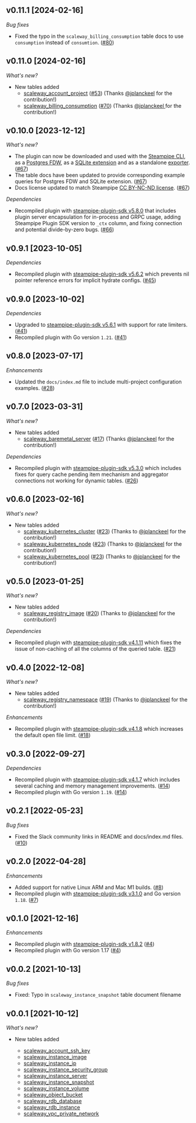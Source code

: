 ## v0.11.1 [2024-02-16]

_Bug fixes_

- Fixed the typo in the `scaleway_billing_consumption` table docs to use `consumption` instead of `consumtion`. ([#80](https://github.com/turbot/steampipe-plugin-scaleway/pull/80))

## v0.11.0 [2024-02-16]

_What's new?_

- New tables added
  - [scaleway_account_project](https://hub.steampipe.io/plugins/turbot/scaleway/tables/scaleway_account_project) ([#53](https://github.com/turbot/steampipe-plugin-scaleway/pull/53)) (Thanks [@jplanckeel](https://github.com/jplanckeel) for the contribution!)
  - [scaleway_billing_consumption](https://hub.steampipe.io/plugins/turbot/scaleway/tables/scaleway_billing_consumption) ([#70](https://github.com/turbot/steampipe-plugin-scaleway/pull/70)) (Thanks [@jplanckeel ](https://github.com/jplanckeel) for the contribution!)

## v0.10.0 [2023-12-12]

_What's new?_

- The plugin can now be downloaded and used with the [Steampipe CLI](https://steampipe.io/docs), as a [Postgres FDW](https://steampipe.io/docs/steampipe_postgres/overview), as a [SQLite extension](https://steampipe.io/docs//steampipe_sqlite/overview) and as a standalone [exporter](https://steampipe.io/docs/steampipe_export/overview). ([#67](https://github.com/turbot/steampipe-plugin-scaleway/pull/67))
- The table docs have been updated to provide corresponding example queries for Postgres FDW and SQLite extension. ([#67](https://github.com/turbot/steampipe-plugin-scaleway/pull/67))
- Docs license updated to match Steampipe [CC BY-NC-ND license](https://github.com/turbot/steampipe-plugin-scaleway/blob/main/docs/LICENSE). ([#67](https://github.com/turbot/steampipe-plugin-scaleway/pull/67))

_Dependencies_

- Recompiled plugin with [steampipe-plugin-sdk v5.8.0](https://github.com/turbot/steampipe-plugin-sdk/blob/main/CHANGELOG.md#v580-2023-12-11) that includes plugin server encapsulation for in-process and GRPC usage, adding Steampipe Plugin SDK version to `_ctx` column, and fixing connection and potential divide-by-zero bugs. ([#66](https://github.com/turbot/steampipe-plugin-scaleway/pull/66))

## v0.9.1 [2023-10-05]

_Dependencies_

- Recompiled plugin with [steampipe-plugin-sdk v5.6.2](https://github.com/turbot/steampipe-plugin-sdk/blob/main/CHANGELOG.md#v562-2023-10-03) which prevents nil pointer reference errors for implicit hydrate configs. ([#45](https://github.com/turbot/steampipe-plugin-scaleway/pull/45))

## v0.9.0 [2023-10-02]

_Dependencies_

- Upgraded to [steampipe-plugin-sdk v5.6.1](https://github.com/turbot/steampipe-plugin-sdk/blob/main/CHANGELOG.md#v561-2023-09-29) with support for rate limiters. ([#41](https://github.com/turbot/steampipe-plugin-scaleway/pull/41))
- Recompiled plugin with Go version `1.21`. ([#41](https://github.com/turbot/steampipe-plugin-scaleway/pull/41))

## v0.8.0 [2023-07-17]

_Enhancements_

- Updated the `docs/index.md` file to include multi-project configuration examples. ([#28](https://github.com/turbot/steampipe-plugin-scaleway/pull/28))

## v0.7.0 [2023-03-31]

_What's new?_

- New tables added
  - [scaleway_baremetal_server](https://hub.steampipe.io/plugins/turbot/scaleway/tables/scaleway_baremetal_server) ([#17](https://github.com/turbot/steampipe-plugin-scaleway/pull/17)) (Thanks [@jplanckeel](https://github.com/jplanckeel) for the contribution!)

_Dependencies_

- Recompiled plugin with [steampipe-plugin-sdk v5.3.0](https://github.com/turbot/steampipe-plugin-sdk/blob/main/CHANGELOG.md#v530-2023-03-16) which includes fixes for query cache pending item mechanism and aggregator connections not working for dynamic tables. ([#26](https://github.com/turbot/steampipe-plugin-scaleway/pull/26))

## v0.6.0 [2023-02-16]

_What's new?_

- New tables added
  - [scaleway_kubernetes_cluster](https://hub.steampipe.io/plugins/turbot/scaleway/tables/scaleway_kubernetes_cluster) ([#23](https://github.com/turbot/steampipe-plugin-scaleway/pull/23)) (Thanks to [@jplanckeel](https://github.com/jplanckeel) for the contribution!)
  - [scaleway_kubernetes_node](https://hub.steampipe.io/plugins/turbot/scaleway/tables/scaleway_kubernetes_node) ([#23](https://github.com/turbot/steampipe-plugin-scaleway/pull/23)) (Thanks to [@jplanckeel](https://github.com/jplanckeel) for the contribution!)
  - [scaleway_kubernetes_pool](https://hub.steampipe.io/plugins/turbot/scaleway/tables/scaleway_kubernetes_pool) ([#23](https://github.com/turbot/steampipe-plugin-scaleway/pull/23)) (Thanks to [@jplanckeel](https://github.com/jplanckeel) for the contribution!)

## v0.5.0 [2023-01-25]

_What's new?_

- New tables added
  - [scaleway_registry_image](https://hub.steampipe.io/plugins/turbot/scaleway/tables/scaleway_registry_image) ([#20](https://github.com/turbot/steampipe-plugin-scaleway/pull/20)) (Thanks to [@jplanckeel](https://github.com/jplanckeel) for the contribution!)

_Dependencies_

- Recompiled plugin with [steampipe-plugin-sdk v4.1.11](https://github.com/turbot/steampipe-plugin-sdk/blob/main/CHANGELOG.md#v4111-2023-01-24) which fixes the issue of non-caching of all the columns of the queried table. ([#21](https://github.com/turbot/steampipe-plugin-scaleway/pull/21))

## v0.4.0 [2022-12-08]

_What's new?_

- New tables added
  - [scaleway_registry_namespace](https://hub.steampipe.io/plugins/turbot/scaleway/tables/scaleway_registry_namespace) ([#19](https://github.com/turbot/steampipe-plugin-scaleway/pull/19)) (Thanks to [@jplanckeel](https://github.com/jplanckeel) for the contribution!)

_Enhancements_

- Recompiled plugin with [steampipe-plugin-sdk v4.1.8](https://github.com/turbot/steampipe-plugin-sdk/blob/main/CHANGELOG.md#v418-2022-09-08) which increases the default open file limit. ([#18](https://github.com/turbot/steampipe-plugin-scaleway/pull/18))

## v0.3.0 [2022-09-27]

_Dependencies_

- Recompiled plugin with [steampipe-plugin-sdk v4.1.7](https://github.com/turbot/steampipe-plugin-sdk/blob/main/CHANGELOG.md#v417-2022-09-08) which includes several caching and memory management improvements. ([#14](https://github.com/turbot/steampipe-plugin-scaleway/pull/14))
- Recompiled plugin with Go version `1.19`. ([#14](https://github.com/turbot/steampipe-plugin-scaleway/pull/14))

## v0.2.1 [2022-05-23]

_Bug fixes_

- Fixed the Slack community links in README and docs/index.md files. ([#10](https://github.com/turbot/steampipe-plugin-scaleway/pull/10))

## v0.2.0 [2022-04-28]

_Enhancements_

- Added support for native Linux ARM and Mac M1 builds. ([#8](https://github.com/turbot/steampipe-plugin-scaleway/pull/8))
- Recompiled plugin with [steampipe-plugin-sdk v3.1.0](https://github.com/turbot/steampipe-plugin-sdk/blob/main/CHANGELOG.md#v310--2022-03-30) and Go version `1.18`. ([#7](https://github.com/turbot/steampipe-plugin-scaleway/pull/7))

## v0.1.0 [2021-12-16]

_Enhancements_

- Recompiled plugin with [steampipe-plugin-sdk v1.8.2](https://github.com/turbot/steampipe-plugin-sdk/blob/main/CHANGELOG.md#v182--2021-11-22) ([#4](https://github.com/turbot/steampipe-plugin-scaleway/pull/4))
- Recompiled plugin with Go version 1.17 ([#4](https://github.com/turbot/steampipe-plugin-scaleway/pull/4))

## v0.0.2 [2021-10-13]

_Bug fixes_

- Fixed: Typo in `scaleway_instance_snapshot` table document filename

## v0.0.1 [2021-10-12]

_What's new?_

- New tables added

  - [scaleway_account_ssh_key](https://hub.steampipe.io/plugins/turbot/scaleway/tables/scaleway_account_ssh_key)
  - [scaleway_instance_image](https://hub.steampipe.io/plugins/turbot/scaleway/tables/scaleway_instance_image)
  - [scaleway_instance_ip](https://hub.steampipe.io/plugins/turbot/scaleway/tables/scaleway_instance_ip)
  - [scaleway_instance_security_group](https://hub.steampipe.io/plugins/turbot/scaleway/tables/scaleway_instance_security_group)
  - [scaleway_instance_server](https://hub.steampipe.io/plugins/turbot/scaleway/tables/scaleway_instance_server)
  - [scaleway_instance_snapshot](https://hub.steampipe.io/plugins/turbot/scaleway/tables/scaleway_instance_snapshot)
  - [scaleway_instance_volume](https://hub.steampipe.io/plugins/turbot/scaleway/tables/scaleway_instance_volume)
  - [scaleway_object_bucket](https://hub.steampipe.io/plugins/turbot/scaleway/tables/scaleway_object_bucket)
  - [scaleway_rdb_database](https://hub.steampipe.io/plugins/turbot/scaleway/tables/scaleway_rdb_database)
  - [scaleway_rdb_instance](https://hub.steampipe.io/plugins/turbot/scaleway/tables/scaleway_rdb_instance)
  - [scaleway_vpc_private_network](https://hub.steampipe.io/plugins/turbot/scaleway/tables/scaleway_vpc_private_network)
